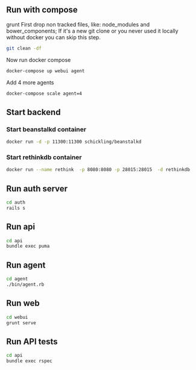## Run with compose

grunt First drop non tracked files, like: node_modules and bower_components; If it's a new git clone or you never used it locally without docker you can skip this step.

```bash
git clean -df
```
Now run docker compose

```bash
docker-compose up webui agent
```

Add 4 more agents

```bash
docker-compose scale agent=4
```

## Start backend

### Start beanstalkd container
```bash
docker run -d -p 11300:11300 schickling/beanstalkd
```

### Start rethinkdb container
```bash
docker run --name rethink  -p 8080:8080 -p 28015:28015  -d rethinkdb
```

## Run auth server
```bash
cd auth
rails s
```

## Run api
```bash
cd api
bundle exec puma
```

## Run agent
```bash
cd agent
./bin/agent.rb
```

## Run web
```bash
cd webui
grunt serve
```

## Run API tests
```bash
cd api
bundle exec rspec
```
